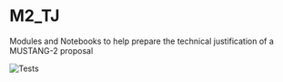 # M2_TJ
Modules and Notebooks to help prepare the technical justification of a MUSTANG-2 proposal

![Tests](https://github.com/CharlesERomero/M2_TJ/actions/workflows/tests.yml/badge.svg)
